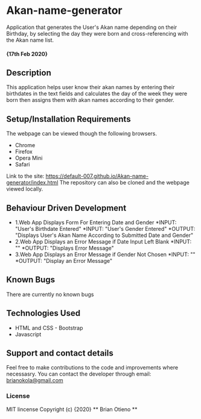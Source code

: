 # Akan-name-generator
Application that generates the User's Akan name depending on their Birthday, by selecting the day they were born and cross-referencing with the Akan name list.
#### {17th Feb 2020}

## Description
This application helps user know their akan names by entering their birthdates in the text fields and calculates the day of the week they were born then assigns them with akan names according to their gender.
## Setup/Installation Requirements
The webpage can be viewed though the following browsers.
* Chrome
* Firefox
* Opera Mini
* Safari

Link to the site: https://default-007.github.io/Akan-name-generator/index.html
The repository can also be cloned and the webpage viewed locally.
## Behaviour Driven Development
* 1.Web App Displays Form For Entering Date and Gender
*INPUT: "User's Birthdate Entered"
*INPUT: "User's Gender Entered"
*OUTPUT: "Displays User's Akan Name According to Submitted Date and Gender"
* 2.Web App Displays an Error Message if Date Input Left Blank
*INPUT: ""
*OUTPUT: "Displays Error Message"
* 3.Web App Displays an Error Message if Gender Not Chosen
*INPUT: ""
*OUTPUT: "Display an Error Message"
## Known Bugs
There are currently no known bugs
## Technologies Used
* HTML and CSS - Bootstrap
* Javascript
## Support and contact details
Feel free to make contributions to the code and improvements where necessasry.
You can contact the developer through email: brianokola@gmail.com
### License

MIT lincense Copyright (c) {2020} ** Brian Otieno **
